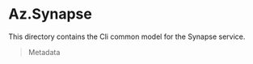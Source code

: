 <!-- region Generated -->
# Az.Synapse
This directory contains the Cli common model for the Synapse service.

> Metadata
``` yaml

```
